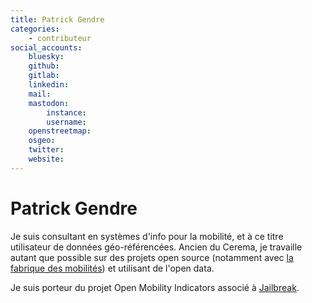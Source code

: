 ```yaml
---
title: Patrick Gendre
categories:
    - contributeur
social_accounts:
    bluesky:
    github:
    gitlab:
    linkedin:
    mail:
    mastodon:
        instance:
        username:
    openstreetmap:
    osgeo:
    twitter:
    website:
---
```


# Patrick Gendre

<!-- --8<-- [start:author-sign-block] -->

Je suis consultant en systèmes d'info pour la mobilité, et à ce titre utilisateur de données géo-référencées. Ancien du Cerema, je travaille autant que possible sur des projets open source (notamment avec [la fabrique des mobilités](https://lafabriquedesmobilites.fr/)) et utilisant de l'open data.

Je suis porteur du projet Open Mobility Indicators associé à [Jailbreak](https://jailbreak.paris/).

<!-- --8<-- [end:author-sign-block] -->
